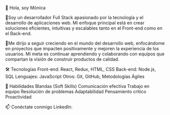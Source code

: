 👋 Hola, soy Mónica

🎯Soy un desarrollador Full Stack apasionado por la tecnología y el desarrollo de aplicaciones web. Mi enfoque principal está en crear soluciones eficientes, 
intuitivas y escalables tanto en el Front-end como en el Back-end.

🚀Me dirijo a seguir creciendo en el mundo del desarrollo web, enfocándome en proyectos que impacten positivamente y mejoren la experiencia de los usuarios.
Mi meta es continuar aprendiendo y colaborando con equipos que compartan la visión de construir productos de calidad.

🛠️ Tecnologías
Front-end: React, Redux, HTML, CSS
Back-end: Node.js, SQL
Lenguajes: JavaScript
Otros: Git, GitHub, Metodologías Ágiles

🌟 Habilidades Blandas (Soft Skills)
Comunicación efectiva
Trabajo en equipo
Resolución de problemas
Adaptabilidad
Pensamiento crítico
Proactividad

📫 Conéctate conmigo
LinkedIn:
